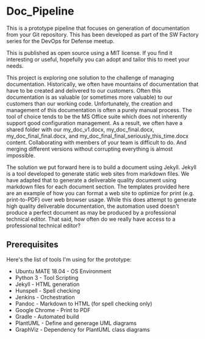 # Doc_Pipeline

This is a prototype pipeline that focuses on generation of documentation from your Git repository. This has been developed as part of the SW Factory series for the DevOps for Defense meetup.

This is published as open source using a MIT license.  If you find it interesting or useful, hopefully you can adopt and tailor this to meet your needs.

This project is exploring one solution to the challenge of managing documentation.  Historically, we often have mountains of documentation that have to be created and delivered to our customers. Often this documentation is as valuable (or sometimes more valuable) to our customers than our working code. Unfortunately, the creation and management of this documentation is often a purely manual process.  The tool of choice tends to be the MS Office suite which does not inherently support good configuration management.  As a result, we often have a shared folder with our my_doc_v1.docx, my_doc_final.docx, my_doc_final_final.docx, and my_doc_final_final_seriously_this_time.docx content.  Collaborating with members of your team is difficult to do.  And merging different versions without corrupting everything is almost impossible.

The solution we put forward here is to build a document using Jekyll.  Jekyll is a tool developed to generate static web sites from markdown files.  We have adapted that to generate a deliverable quality document using markdown files for each document section.  The templates provided here are an example of how you can format a web site to optimize for print (e.g. print-to-PDF) over web browser usage.  While this does attempt to generate high quality deliverable documentation, the automation used doesn't produce a perfect document as may be produced by a professional technical editor.  That said, how often do we really have access to a professional technical editor?

## Prerequisites

Here's the list of tools I'm using for the prototype:
* Ubuntu MATE 18.04 - OS Environment
* Python 3 - Tool Scripting
* Jekyll - HTML generation
* Hunspell - Spell checking
* Jenkins - Orchestration
* Pandoc - Markdown to HTML (for spell checking only)
* Google Chrome - Print to PDF
* Gradle - Automated build
* PlantUML - Define and generage UML diagrams
* GraphViz - Dependency for PlantUML class diagrams
